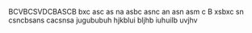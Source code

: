BCVBCSVDCBASCB
bxc asc as na
asbc asnc an 
asn asm c
B xsbxc sn
csncbsans
cacsnsa
jugububuh
hjkblui
bljhb
iuhuilb
uvjhv
